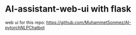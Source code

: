 # AI-assistant-web-ui with flask
web ui for this repo: https://github.com/MuhammetSonmez/AI-pytorchNLPChatbot
